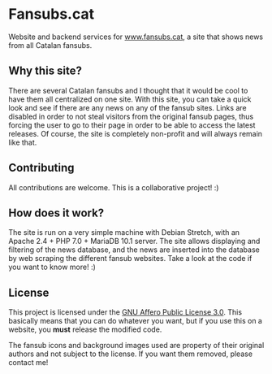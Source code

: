 # Fansubs.cat

Website and backend services for www.fansubs.cat, a site that shows news from all Catalan fansubs.

## Why this site?

There are several Catalan fansubs and I thought that it would be cool to have them all centralized on one site.
With this site, you can take a quick look and see if there are any news on any of the fansub sites.
Links are disabled in order to not steal visitors from the original fansub pages, thus forcing the user to go to their page in order to be able to access the latest releases.
Of course, the site is completely non-profit and will always remain like that.

## Contributing

All contributions are welcome. This is a collaborative project! :)

## How does it work?

The site is run on a very simple machine with Debian Stretch, with an Apache 2.4 + PHP 7.0 + MariaDB 10.1 server.
The site allows displaying and filtering of the news database, and the news are inserted into the database by web scraping the different fansub websites.
Take a look at the code if you want to know more! :)

## License

This project is licensed under the [GNU Affero Public License 3.0](https://github.com/Ereza/Fansubs.cat/blob/master/LICENSE). This basically means that you can do whatever you want, but if you use this on a website, you **must** release the modified code.

The fansub icons and background images used are property of their original authors and not subject to the license. If you want them removed, please contact me!
